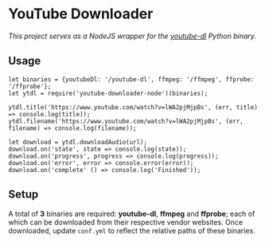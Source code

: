 # YouTube Downloader

*This project serves as a NodeJS wrapper for the [youtube-dl](https://rg3.github.io/youtube-dl/) Python binary.*

## Usage

```
let binaries = {youtubeDl: '/youtube-dl', ffmpeg: '/ffmpeg', ffprobe: '/ffprobe'};
let ytdl = require('youtube-downloader-node')(binaries);

ytdl.title('https://www.youtube.com/watch?v=lWA2pjMjpBs', (err, title) => console.log(title));
ytdl.filename('https://www.youtube.com/watch?v=lWA2pjMjpBs', (err, filename) => console.log(filename));

let download = ytdl.downloadAudio(url);
download.on('state', state => console.log(state));
download.on('progress', progress => console.log(progress));
download.on('error', error => console.error(error));
download.on('complete' () => console.log('Finished'));
```

## Setup

A total of **3** binaries are required: **youtube-dl**, **ffmpeg** and **ffprobe**; each of which can be downloaded from their
respective vendor websites. Once downloaded, update `conf.yml` to reflect the relative paths of these binaries.

